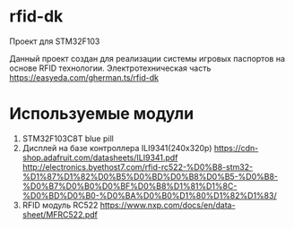 # rfid-dk
Проект для STM32F103

Данный проект создан для реализации системы игровых паспортов на основе RFID технологии.
Электротехническая часть https://easyeda.com/gherman.ts/rfid-dk

# Используемые модули

1. STM32F103C8T blue pill
2. Дисплей на базе контроллера ILI9341(240x320p)
    https://cdn-shop.adafruit.com/datasheets/ILI9341.pdf
    http://electronics.byethost7.com/rfid-rc522-%D0%B8-stm32-%D1%87%D1%82%D0%B5%D0%BD%D0%B8%D0%B5-%D0%B8-%D0%B7%D0%B0%D0%BF%D0%B8%D1%81%D1%8C-%D0%BD%D0%B0-%D0%BA%D0%B0%D1%80%D1%82%D1%83/
3. RFID модуль RC522
    https://www.nxp.com/docs/en/data-sheet/MFRC522.pdf
